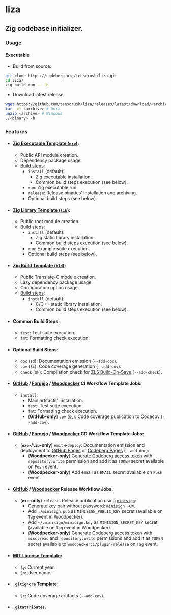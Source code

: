 # liza

## Zig codebase initializer.

### Usage

#### Executable

- Build from source:

```sh
git clone https://codeberg.org/tensorush/liza.git
cd liza/
zig build run -- -h
```

- Download latest release:

```sh
wget https://github.com/tensorush/liza/releases/latest/download/<archive>
tar -xf <archive> # Unix
unzip <archive> # Windows
./<binary> -h
```

### Features

- #### [Zig Executable Template (`exe`)](src/templates/exe/):
    - Public API module creation.
    - Dependency package usage.
    - [Build steps](src/templates/exe/build.zig):
        - `install` (default):
            - Zig executable installation.
            - Common build steps execution (see below).
        - `run`: Zig executable run.
        - `release`: Release binaries' installation and archiving.
        - Optional build steps (see below).

- #### [Zig Library Template (`lib`)](src/templates/lib/):
    - Public root module creation.
    - [Build steps](src/templates/lib/build.zig):
        - `install` (default):
            - Zig static library installation.
            - Common build steps execution (see below).
        - `run`: Example suite execution.
        - Optional build steps (see below).

- #### [Zig Build Template (`bld`)](src/templates/bld/):
    - Public Translate-C module creation.
    - Lazy dependency package usage.
    - Configuration option usage.
    - [Build steps](src/templates/bld/build.zig):
        - `install` (default):
            - C/C++ static library installation.
            - Common build steps execution (see below).

- #### Common Build Steps:
    - `test`: Test suite execution.
    - `fmt`: Formatting check execution.

- #### Optional Build Steps:
    - `doc` (`$d`): Documentation emission (`--add-doc`).
    - `cov` (`$c`): Code coverage generation (`--add-cov`).
    <!-- - `tag` (`$t`): Next version tag using [`zq`](https://codeberg.org/tensorush/zq) (`--add-tag`). -->
    - `check` (`$k`): Compilation check for [ZLS Build-On-Save](https://zigtools.org/zls/guides/build-on-save/) (`--add-check`).
    <!-- - `upd` (`$u`): Dependencies and minimum Zig version update using [`zq`](https://codeberg.org/tensorush/zq) (`--add-upd`). -->

- #### [GitHub](src/templates/.github/workflows/ci.yaml) / [Forgejo](src/templates/.forgejo/workflows/ci.yaml) / [Woodpecker](src/templates/.woodpecker/ci.yaml) CI Workflow Template Jobs:
    - `install`:
        - Main artifacts' installation.
        - `test`: Test suite execution.
        - `fmt`: Formatting check execution.
        - (**GitHub-only**) `cov` (`$c`): Code coverage publication to [Codecov](https://docs.codecov.com/docs/github-2-getting-a-codecov-account-and-uploading-coverage#install-the-github-app-integration) (`--add-cov`).

- #### [GitHub](src/templates/.github/workflows/cd.yaml) / [Forgejo](src/templates/.forgejo/workflows/cd.yaml) / [Woodpecker](src/templates/.woodpecker/cd.yaml) CD Workflow Template Jobs:
    - (**`exe`-/`lib`-only**) `emit`→`deploy`: Documentation emission and deployment to [GitHub Pages](https://docs.github.com/en/pages/getting-started-with-github-pages/configuring-a-publishing-source-for-your-github-pages-site#publishing-with-a-custom-github-actions-workflow) or [Codeberg Pages](https://codeberg.page) (`--add-doc`):
        - (**Woodpecker-only**) [Generate Codeberg access token](https://docs.codeberg.org/advanced/access-token/) with `repository:write` permission and add it as `TOKEN` secret available on `Push` event.
        - (**Woodpecker-only**) Add email as `EMAIL` secret available on `Push` event.

- #### [GitHub](src/templates/.github/workflows/release.yaml) / [Woodpecker](src/templates/.woodpecker/release.yaml) Release Workflow Jobs:
    - (**`exe`-only**) `release`: Release publication using [`minisign`](https://jedisct1.github.io/minisign/):
      - Generate key pair without password: `minisign -GW`.
      - Add `./minisign.pub` as `MINISIGN_PUBLIC_KEY` secret (available on `Tag` event in Woodpecker).
      - Add `~/.minisign/minisign.key` as `MINISIGN_SECRET_KEY` secret (available on `Tag` event in Woodpecker).
      - (**Woodpecker-only**) [Generate Codeberg access token](https://docs.codeberg.org/advanced/access-token/) with `misc:read` and `repository:write` permissions and add it as `TOKEN` secret available to `woodpeckerci/plugin-release` on `Tag` event.

- #### [MIT License Template](src/templates/LICENSE):
    - `$y`: Current year.
    - `$n`: User name.

- #### [`.gitignore` Template](src/templates/.gitignore):
    - `$c`: Code coverage artifacts (`--add-cov`).

- #### [`.gitattributes`](src/templates/.gitattributes).
